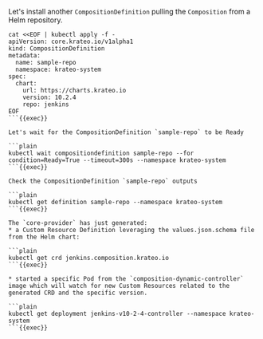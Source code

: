 Let's install another `CompositionDefinition` pulling the `Composition` from a Helm repository.

```plain
cat <<EOF | kubectl apply -f -
apiVersion: core.krateo.io/v1alpha1
kind: CompositionDefinition
metadata:
  name: sample-repo
  namespace: krateo-system
spec:
  chart:
    url: https://charts.krateo.io
    version: 10.2.4
    repo: jenkins
EOF
```{{exec}}

Let's wait for the CompositionDefinition `sample-repo` to be Ready

```plain
kubectl wait compositiondefinition sample-repo --for condition=Ready=True --timeout=300s --namespace krateo-system
```{{exec}}

Check the CompositionDefinition `sample-repo` outputs

```plain
kubectl get definition sample-repo --namespace krateo-system
```{{exec}}

The `core-provider` has just generated:
* a Custom Resource Definition leveraging the values.json.schema file from the Helm chart:

```plain
kubectl get crd jenkins.composition.krateo.io
```{{exec}}

* started a specific Pod from the `composition-dynamic-controller` image which will watch for new Custom Resources related to the generated CRD and the specific version.

```plain
kubectl get deployment jenkins-v10-2-4-controller --namespace krateo-system
```{{exec}}
